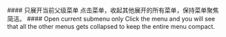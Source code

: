 <cn>
#### 只展开当前父级菜单
点击菜单，收起其他展开的所有菜单，保持菜单聚焦简洁。
</cn>

<us>
#### Open current submenu only
Click the menu and you will see that all the other menus gets collapsed to keep the entire menu compact.
</us>
